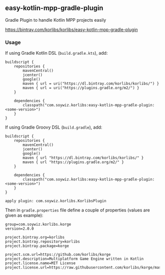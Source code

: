 ## easy-kotlin-mpp-gradle-plugin

Gradle Plugin to handle Kotlin MPP projects easily

<https://bintray.com/korlibs/korlibs/easy-kotlin-mpp-gradle-plugin>

### Usage

If using Gradle Kotlin DSL (`build.gradle.kts`), add:

```
buildscript {
    repositories {
        mavenCentral()
        jcenter()
        google()
        maven { url = uri("https://dl.bintray.com/korlibs/korlibs/") }
        maven { url = uri("https://plugins.gradle.org/m2/") }
    }

    dependencies {
        classpath("com.soywiz.korlibs:easy-kotlin-mpp-gradle-plugin:<some-version>")
    }
}
```

If using Gradle Groovy DSL (`build.gradle`), add:

```
buildscript {
    repositories {
        mavenCentral()
        jcenter()
        google()
        maven { url "https://dl.bintray.com/korlibs/korlibs/" }
        maven { url "https://plugins.gradle.org/m2/" }
    }

    dependencies {
        classpath("com.soywiz.korlibs:easy-kotlin-mpp-gradle-plugin:<some-version>")
    }
}

apply plugin: com.soywiz.korlibs.KorlibsPlugin
```

Then in `gradle.properties` file define a couple of properties (values are given as example):

```
group=com.soywiz.korlibs.korge
version=2.0.0

project.bintray.org=korlibs
project.bintray.repository=korlibs
project.bintray.package=korge

project.scm.url=https://github.com/korlibs/korge
project.description=Multiplatform Game Engine written in Kotlin
project.license.name=MIT License
project.license.url=https://raw.githubusercontent.com/korlibs/korge/master/LICENSE
```
